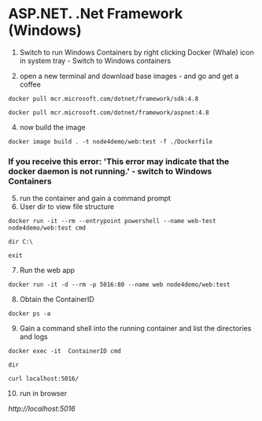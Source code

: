# ASP.NET. .Net Framework (Windows)

1. Switch to run Windows Containers by right clicking Docker (Whale) icon in system tray - Switch to Windows containers 

3. open a new terminal and download base images - and go and get a coffee

```
docker pull mcr.microsoft.com/dotnet/framework/sdk:4.8

docker pull mcr.microsoft.com/dotnet/framework/aspnet:4.8
```

4. now build the image
```
docker image build . -t node4demo/web:test -f ./Dockerfile
```

### If you receive this error: 'This error may indicate that the docker daemon is not running.' - switch to Windows Containers

5. run the container and gain a command prompt
6. User dir to view file structure

```
docker run -it --rm --entrypoint powershell --name web-test node4demo/web:test cmd 

dir C:\

exit
```

7. Run the web app

```
docker run -it -d --rm -p 5016:80 --name web node4demo/web:test
```

8. Obtain the ContainerID

```
docker ps -a 
```

9. Gain a command shell into the running container and list the directories and logs

```
docker exec -it  ContainerID cmd

dir

curl localhost:5016/
```

10. run in browser

*http://localhost:5016*


